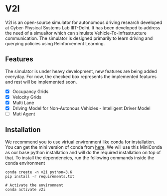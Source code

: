 # V2I

V2I is an open-source simulator for autonomous driving research developed at Cyber-Physical Systems Lab IIIT-Delhi. It has been developed to address the need of a simualtor which can simulate Vehicle-To-Infrastructure communication. The simulator is designed primarily to learn driving and querying policies using Reinforcement Learning.

## Features

The simulator is under heavy development, new features are being added everyday. For now, the checked box represents the implemented features and rest will be implemented soon.

- [x] Occupancy Grids
- [x] Velocity Grids
- [x] Multi Lane
- [x] Driving Model for Non-Autonous Vehicles - Intelligent Driver Model
- [ ] Muti Agent

## Installation

We recommend you to use virtual environment like conda for installation. You can get the mini version of conda from [here](https://docs.conda.io/en/latest/miniconda.html). We will use this MiniConda as our base python installation and will do the required installation on top of that. To install the dependencies, run the following commands inside the conda environment

```
conda create -n v2i python=3.6
pip install -r requirements.txt

# Activate the environment
conda activate v2i
```